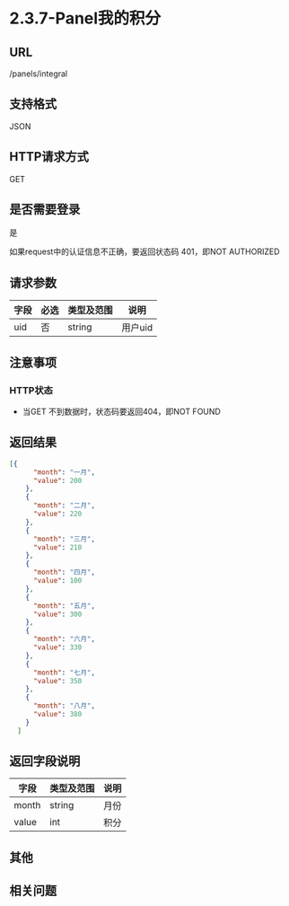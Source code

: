 # 2.3.7-Panel我的积分

## URL

/panels/integral

## 支持格式

JSON

## HTTP请求方式

GET

## 是否需要登录

是

如果request中的认证信息不正确，要返回状态码 401，即NOT AUTHORIZED

## 请求参数

字段 | 必选 | 类型及范围 | 说明
----|------|----------|-------------
uid | 否   | string  | 用户uid

## 注意事项

### HTTP状态

- 当GET 不到数据时，状态码要返回404，即NOT FOUND

## 返回结果

```json
[{
      "month": "一月",
      "value": 200
    },
    {
      "month": "二月",
      "value": 220
    },
    {
      "month": "三月",
      "value": 210
    },
    {
      "month": "四月",
      "value": 100
    },
    {
      "month": "五月",
      "value": 300
    },
    {
      "month": "六月",
      "value": 330
    },
    {
      "month": "七月",
      "value": 350
    },
    {
      "month": "八月",
      "value": 380
    }
  ]
```

## 返回字段说明

字段 | 类型及范围 | 说明
----|----------|-------------
month               | string  | 月份
value               | int     | 积分

## 其他

## 相关问题
